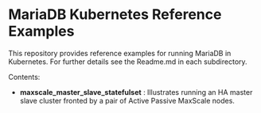 # MariaDB Kubernetes Reference Examples
This repository provides reference examples for running MariaDB in Kubernetes. For further details see the Readme.md in each subdirectory.

Contents:
* **maxscale_master_slave_statefulset** : Illustrates running an HA master slave cluster fronted by a pair of Active Passive MaxScale nodes.
